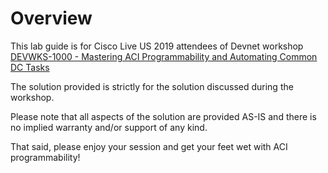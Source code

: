 # Overview

This lab guide is for Cisco Live US 2019 attendees of Devnet workshop [DEVWKS-1000 - Mastering ACI Programmability and Automating Common DC Tasks](https://www.ciscolive.com/us/learn/sessions/session-catalog.html?search=devwks-1000#/)

The solution provided is strictly for the solution discussed during the workshop.

Please note that all aspects of the solution are provided AS-IS and there is no implied warranty and/or support of any kind.

That said, please enjoy your session and get your feet wet with ACI programmability!